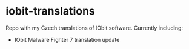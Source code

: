 # iobit-translations
Repo with my Czech translations of IObit software.
Currently including: 
- IObit Malware Fighter 7 translation update
